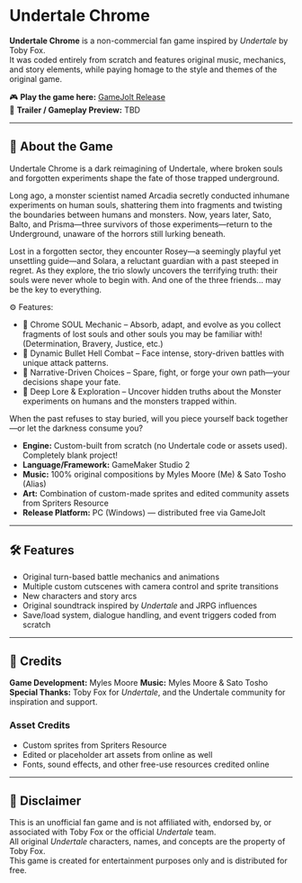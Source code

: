# Undertale Chrome

**Undertale Chrome** is a non-commercial fan game inspired by _Undertale_ by Toby Fox.  
It was coded entirely from scratch and features original music, mechanics, and story elements, while paying homage to the style and themes of the original game.

🎮 **Play the game here:** [GameJolt Release](https://gamejolt.com/games/undertale-chrome/975414)  
🎥 **Trailer / Gameplay Preview:** TBD

---

## 📖 About the Game

Undertale Chrome is a dark reimagining of Undertale, where broken souls and forgotten experiments shape the fate of those trapped underground.

Long ago, a monster scientist named Arcadia secretly conducted inhumane experiments on human souls, shattering them into fragments and twisting the boundaries between humans and monsters. Now, years later, Sato, Balto, and Prisma—three survivors of those experiments—return to the Underground, unaware of the horrors still lurking beneath.

Lost in a forgotten sector, they encounter Rosey—a seemingly playful yet unsettling guide—and Solara, a reluctant guardian with a past steeped in regret. As they explore, the trio slowly uncovers the terrifying truth: their souls were never whole to begin with. And one of the three friends... may be the key to everything.

⚙️ Features:

- 🔹 Chrome SOUL Mechanic – Absorb, adapt, and evolve as you collect fragments of lost souls and other souls you may be familiar with! (Determination, Bravery, Justice, etc.)
- 🔹 Dynamic Bullet Hell Combat – Face intense, story-driven battles with unique attack patterns.
- 🔹 Narrative-Driven Choices – Spare, fight, or forge your own path—your decisions shape your fate.
- 🔹 Deep Lore & Exploration – Uncover hidden truths about the Monster experiments on humans and the monsters trapped within.

When the past refuses to stay buried, will you piece yourself back together—or let the darkness consume you?

- **Engine:** Custom-built from scratch (no Undertale code or assets used). Completely blank project!
- **Language/Framework:** GameMaker Studio 2
- **Music:** 100% original compositions by Myles Moore (Me) & Sato Tosho (Alias)
- **Art:** Combination of custom-made sprites and edited community assets from Spriters Resource
- **Release Platform:** PC (Windows) — distributed free via GameJolt

---

## 🛠 Features

- Original turn-based battle mechanics and animations
- Multiple custom cutscenes with camera control and sprite transitions
- New characters and story arcs
- Original soundtrack inspired by _Undertale_ and JRPG influences
- Save/load system, dialogue handling, and event triggers coded from scratch

---

## 📜 Credits

**Game Development:** Myles Moore
**Music:** Myles Moore & Sato Tosho  
**Special Thanks:** Toby Fox for _Undertale_, and the Undertale community for inspiration and support.

### Asset Credits

- Custom sprites from Spriters Resource
- Edited or placeholder art assets from online as well
- Fonts, sound effects, and other free-use resources credited online

---

## 📌 Disclaimer

This is an unofficial fan game and is not affiliated with, endorsed by, or associated with Toby Fox or the official _Undertale_ team.  
All original _Undertale_ characters, names, and concepts are the property of Toby Fox.  
This game is created for entertainment purposes only and is distributed for free.
